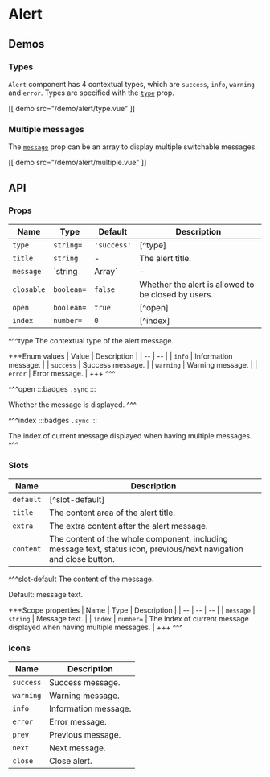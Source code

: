 # Alert

## Demos

### Types

`Alert` component has 4 contextual types, which are `success`, `info`, `warning` and `error`. Types are specified with the [`type`](#props-type) prop.

[[ demo src="/demo/alert/type.vue" ]]

### Multiple messages

The [`message`](#props-message) prop can be an array to display multiple switchable messages.

[[ demo src="/demo/alert/multiple.vue" ]]

## API

### Props

| Name | Type | Default | Description |
| -- | -- | -- | -- |
| ``type`` | `string=` | `'success'` | [^type] |
| ``title`` | `string` | - | The alert title. |
| ``message`` | `string | Array<string>` | - | The alert message. When specified as an array, multiple messages will be displayed with previous/next navigation. |
| ``closable`` | `boolean=` | `false` | Whether the alert is allowed to be closed by users. |
| ``open`` | `boolean=` | `true` | [^open] |
| ``index`` | `number=` | `0` | [^index] |

^^^type
The contextual type of the alert message.

+++Enum values
| Value | Description |
| -- | -- |
| `info` | Information message. |
| `success` | Success message. |
| `warning` | Warning message. |
| `error` | Error message. |
+++
^^^

^^^open
:::badges
`.sync`
:::

Whether the message is displayed.
^^^

^^^index
:::badges
`.sync`
:::

The index of current message displayed when having multiple messages.
^^^

### Slots

| Name | Description |
| -- | -- |
| ``default`` | [^slot-default] |
| ``title`` | The content area of the alert title. |
| ``extra`` | The extra content after the alert message. |
| ``content`` | The content of the whole component, including message text, status icon, previous/next navigation and close button. |

^^^slot-default
The content of the message.

Default: message text.

+++Scope properties
| Name | Type | Description |
| -- | -- | -- |
| `message` | `string` | Message text. |
| `index` | `number=` | The index of current message displayed when having multiple messages. |
+++
^^^

### Icons

| Name | Description |
| -- | -- |
| ``success`` | Success message. |
| ``warning`` | Warning message. |
| ``info`` | Information message. |
| ``error`` | Error message. |
| ``prev`` | Previous message. |
| ``next`` | Next message. |
| ``close`` | Close alert. |
